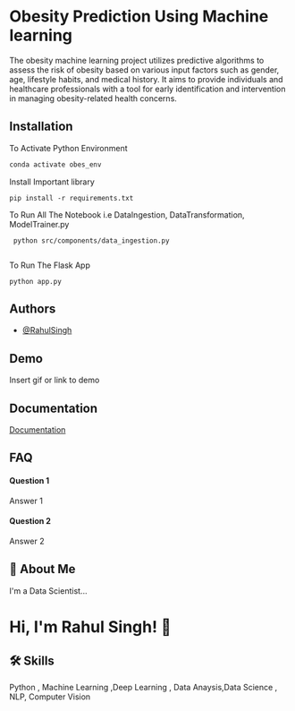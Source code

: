 
# Obesity Prediction Using Machine learning

The obesity machine learning project utilizes predictive algorithms to assess the risk of obesity based on various input factors such as gender, age, lifestyle habits, and medical history. It aims to provide individuals and healthcare professionals with a tool for early identification and intervention in managing obesity-related health concerns.


## Installation

To Activate Python Environment

```bash 1
conda activate obes_env
```
Install Important library
```
pip install -r requirements.txt 

```
To Run All The Notebook i.e DataIngestion, DataTransformation, ModelTrainer.py
``` 
 python src/components/data_ingestion.py
 
 ```
 To Run The Flask App
 ```
 python app.py
 ```

    
## Authors

- [@RahulSingh](https://github.com/rahulsingh04)


## Demo

Insert gif or link to demo


## Documentation

[Documentation](https://linktodocumentation)


## FAQ

#### Question 1

Answer 1

#### Question 2

Answer 2


## 🚀 About Me
I'm a Data Scientist...


# Hi, I'm Rahul Singh! 👋


## 🛠 Skills
Python , Machine Learning ,Deep Learning , Data Anaysis,Data Science , NLP, Computer Vision

